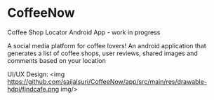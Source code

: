 # CoffeeNow
Coffee Shop Locator Android App - work in progress

A social media platform for coffee lovers! 
An android application that generates a list of coffee shops, user reviews, shared images and comments based on your location

UI/UX Design: 
<img https://github.com/saijalsuri/CoffeeNow/app/src/main/res/drawable-hdpi/findcafe.png img/>
